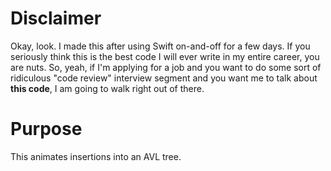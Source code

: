 # Disclaimer

Okay, look. I made this after using Swift on-and-off for a few days. If you seriously think this is the best code I will ever write in my entire career, you are nuts. So, yeah, if I'm applying for a job and you want to do some sort of ridiculous "code review" interview segment and you want me to talk about **this code**, I am going to walk right out of there.

# Purpose

This animates insertions into an AVL tree.
